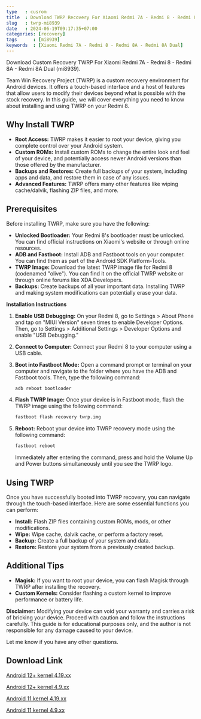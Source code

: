```yaml
---
type   : cusrom
title  : Download TWRP Recovery For Xiaomi Redmi 7A - Redmi 8 - Redmi 8A - Redmi 8A Dual
slug   : twrp-mi8939
date   : 2024-06-19T09:17:35+07:00
categories: [recovery]
tags      : [mi8939]
keywords  : [Xiaomi Redmi 7A - Redmi 8 - Redmi 8A - Redmi 8A Dual]
---
```


Download Custom Recovery TWRP For Xiaomi Redmi 7A - Redmi 8 - Redmi 8A - Redmi 8A Dual (mi8939).

Team Win Recovery Project (TWRP) is a custom recovery environment for Android devices. It offers a touch-based interface and a host of features that allow users to modify their devices beyond what is possible with the stock recovery. In this guide, we will cover everything you need to know about installing and using TWRP on your Redmi 8.

## Why Install TWRP

* **Root Access:** TWRP makes it easier to root your device, giving you complete control over your Android system.
* **Custom ROMs:** Install custom ROMs to change the entire look and feel of your device, and potentially access newer Android versions than those offered by the manufacturer.
* **Backups and Restores:** Create full backups of your system, including apps and data, and restore them in case of any issues.
* **Advanced Features:** TWRP offers many other features like wiping cache/dalvik, flashing ZIP files, and more.

## Prerequisites

Before installing TWRP, make sure you have the following:

* **Unlocked Bootloader:** Your Redmi 8's bootloader must be unlocked. You can find official instructions on Xiaomi's website or through online resources.
* **ADB and Fastboot:** Install ADB and Fastboot tools on your computer. You can find them as part of the Android SDK Platform-Tools.
* **TWRP Image:** Download the latest TWRP image file for Redmi 8 (codenamed "olive"). You can find it on the official TWRP website or through online forums like XDA Developers.
* **Backups:** Create backups of all your important data. Installing TWRP and making system modifications can potentially erase your data.

**Installation Instructions**

1. **Enable USB Debugging:** On your Redmi 8, go to Settings > About Phone and tap on "MIUI Version" seven times to enable Developer Options. Then, go to Settings > Additional Settings > Developer Options and enable "USB Debugging."

2. **Connect to Computer:** Connect your Redmi 8 to your computer using a USB cable.

3. **Boot into Fastboot Mode:** Open a command prompt or terminal on your computer and navigate to the folder where you have the ADB and Fastboot tools. Then, type the following command:

   ```bash
   adb reboot bootloader
   ```

4. **Flash TWRP Image:** Once your device is in Fastboot mode, flash the TWRP image using the following command:

   ```bash
   fastboot flash recovery twrp.img 
   ```

5. **Reboot:** Reboot your device into TWRP recovery mode using the following command:

   ```bash
   fastboot reboot
   ```

   Immediately after entering the command, press and hold the Volume Up and Power buttons simultaneously until you see the TWRP logo.

## Using TWRP

Once you have successfully booted into TWRP recovery, you can navigate through the touch-based interface. Here are some essential functions you can perform:

* **Install:** Flash ZIP files containing custom ROMs, mods, or other modifications.
* **Wipe:** Wipe cache, dalvik cache, or perform a factory reset.
* **Backup:** Create a full backup of your system and data.
* **Restore:** Restore your system from a previously created backup.

## Additional Tips

* **Magisk:** If you want to root your device, you can flash Magisk through TWRP after installing the recovery.
* **Custom Kernels:** Consider flashing a custom kernel to improve performance or battery life.

**Disclaimer:** Modifying your device can void your warranty and carries a risk of bricking your device. Proceed with caution and follow the instructions carefully. This guide is for educational purposes only, and the author is not responsible for any damage caused to your device.

Let me know if you have any other questions.


## Download Link
[Android 12+ kernel 4.19.xx](https://t.me/wahyu6070files/1110)

[Android 12+ kernel 4.9.xx](https://t.me/wahyu6070files/1111)

[Android 11 kernel 4.19.xx](https://t.me/wahyu6070files/1112?single)

[Android 11 kernel 4.9.xx](https://t.me/wahyu6070files/1112?single)

